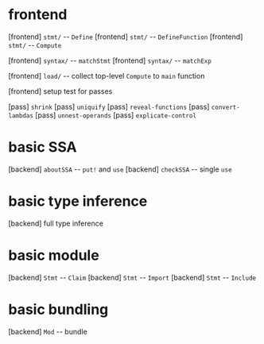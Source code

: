 # frontend

[frontend] `stmt/` -- `Define`
[frontend] `stmt/` -- `DefineFunction`
[frontend] `stmt/` -- `Compute`

[frontend] `syntax/` -- `matchStmt`
[frontend] `syntax/` -- `matchExp`

[frontend] `load/` -- collect top-level `Compute` to `main` function

[frontend] setup test for passes

[pass] `shrink`
[pass] `uniquify`
[pass] `reveal-functions`
[pass] `convert-lambdas`
[pass] `unnest-operands`
[pass] `explicate-control`

# basic SSA

[backend] `aboutSSA` -- `put!` and `use`
[backend] `checkSSA` -- single `use`

# basic type inference

[backend] full type inference

# basic module

[backend] `Stmt` -- `Claim`
[backend] `Stmt` -- `Import`
[backend] `Stmt` -- `Include`

# basic bundling

[backend] `Mod` -- bundle
